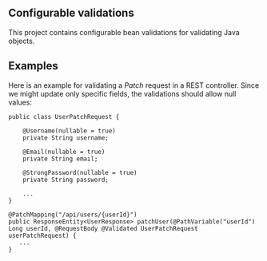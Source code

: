 ## Configurable validations
This project contains configurable bean validations for validating Java objects.

## Examples
Here is an example for validating a _Patch_ request in a REST controller. Since we might update only specific fields, the validations should allow null values:
```
public class UserPatchRequest {

    @Username(nullable = true)
    private String username;
    
    @Email(nullable = true)
    private String email;
    
    @StrongPassword(nullable = true)
    private String password;

    ...
}

@PatchMapping("/api/users/{userId}")
public ResponseEntity<UserResponse> patchUser(@PathVariable("userId") Long userId, @RequestBody @Validated UserPatchRequest userPatchRequest) {
   ...
}
```
